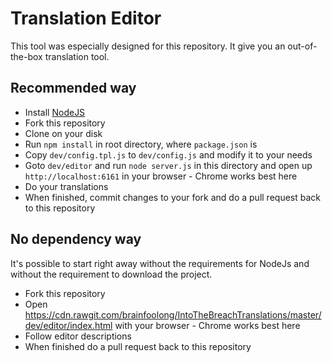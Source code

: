 # Translation Editor

This tool was especially designed for this repository. It give you an out-of-the-box translation tool.

## Recommended way
* Install [NodeJS](https://nodejs.org/en/)
* Fork this repository
* Clone on your disk
* Run `npm install` in root directory, where `package.json` is
* Copy `dev/config.tpl.js` to `dev/config.js` and modify it to your needs
* Goto `dev/editor` and run `node server.js` in this directory and open up `http://localhost:6161` in your browser - Chrome works best here
* Do your translations
* When finished, commit changes to your fork and do a pull request back to this repository

## No dependency way
It's possible to start right away without the requirements for NodeJs and without the requirement to download the project.
* Fork this repository
* Open https://cdn.rawgit.com/brainfoolong/IntoTheBreachTranslations/master/dev/editor/index.html with your browser - Chrome works best here
* Follow editor descriptions
* When finished do a pull request back to this repository